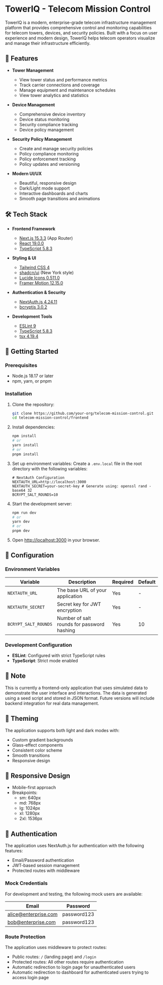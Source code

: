 # TowerIQ - Telecom Mission Control

TowerIQ is a modern, enterprise-grade telecom infrastructure management platform that provides comprehensive control and monitoring capabilities for telecom towers, devices, and security policies. Built with a focus on user experience and modern design, TowerIQ helps telecom operators visualize and manage their infrastructure efficiently.

## 🌟 Features

- **Tower Management**

  - View tower status and performance metrics
  - Track carrier connections and coverage
  - Manage equipment and maintenance schedules
  - View tower analytics and statistics

- **Device Management**

  - Comprehensive device inventory
  - Device status monitoring
  - Security compliance tracking
  - Device policy management

- **Security Policy Management**

  - Create and manage security policies
  - Policy compliance monitoring
  - Policy enforcement tracking
  - Policy updates and versioning

- **Modern UI/UX**
  - Beautiful, responsive design
  - Dark/Light mode support
  - Interactive dashboards and charts
  - Smooth page transitions and animations

## 🛠 Tech Stack

- **Frontend Framework**

  - [Next.js 15.3.3](https://nextjs.org/) (App Router)
  - [React 19.0.0](https://reactjs.org/)
  - [TypeScript 5.8.3](https://www.typescriptlang.org/)

- **Styling & UI**

  - [Tailwind CSS 4](https://tailwindcss.com/)
  - [shadcn/ui](https://ui.shadcn.com/) (New York style)
  - [Lucide Icons 0.511.0](https://lucide.dev/)
  - [Framer Motion 12.15.0](https://www.framer.com/motion/)

- **Authentication & Security**

  - [NextAuth.js 4.24.11](https://next-auth.js.org/)
  - [bcryptjs 3.0.2](https://github.com/dcodeIO/bcrypt.js/)

- **Development Tools**
  - [ESLint 9](https://eslint.org/)
  - [TypeScript 5.8.3](https://www.typescriptlang.org/)
  - [tsx 4.19.4](https://github.com/esbuild-kit/tsx)

## 🚀 Getting Started

### Prerequisites

- Node.js 18.17 or later
- npm, yarn, or pnpm

### Installation

1. Clone the repository:

   ```bash
   git clone https://github.com/your-org/telecom-mission-control.git
   cd telecom-mission-control/frontend
   ```

2. Install dependencies:

   ```bash
   npm install
   # or
   yarn install
   # or
   pnpm install
   ```

3. Set up environment variables:
   Create a `.env.local` file in the root directory with the following variables:

   ```env
   # NextAuth Configuration
   NEXTAUTH_URL=http://localhost:3000
   NEXTAUTH_SECRET=your-secret-key # Generate using: openssl rand -base64 32
   BCRYPT_SALT_ROUNDS=10
   ```

4. Start the development server:

   ```bash
   npm run dev
   # or
   yarn dev
   # or
   pnpm dev
   ```

5. Open [http://localhost:3000](http://localhost:3000) in your browser.

## 🔧 Configuration

### Environment Variables

| Variable             | Description                                | Required | Default |
| -------------------- | ------------------------------------------ | -------- | ------- |
| `NEXTAUTH_URL`       | The base URL of your application           | Yes      | -       |
| `NEXTAUTH_SECRET`    | Secret key for JWT encryption              | Yes      | -       |
| `BCRYPT_SALT_ROUNDS` | Number of salt rounds for password hashing | Yes      | 10      |

### Development Configuration

- **ESLint**: Configured with strict TypeScript rules
- **TypeScript**: Strict mode enabled

## 📝 Note

This is currently a frontend-only application that uses simulated data to demonstrate the user interface and interactions. The data is generated using a seed script and stored in JSON format. Future versions will include backend integration for real data management.

## 🎨 Theming

The application supports both light and dark modes with:

- Custom gradient backgrounds
- Glass-effect components
- Consistent color scheme
- Smooth transitions
- Responsive design

## 📱 Responsive Design

- Mobile-first approach
- Breakpoints:
  - sm: 640px
  - md: 768px
  - lg: 1024px
  - xl: 1280px
  - 2xl: 1536px

## 🔐 Authentication

The application uses NextAuth.js for authentication with the following features:

- Email/Password authentication
- JWT-based session management
- Protected routes with middleware

### Mock Credentials

For development and testing, the following mock users are available:

| Email                | Password    |
| -------------------- | ----------- |
| alice@enterprise.com | password123 |
| bob@enterprise.com   | password123 |

### Route Protection

The application uses middleware to protect routes:

- Public routes: `/` (landing page) and `/login`
- Protected routes: All other routes require authentication
- Automatic redirection to login page for unauthenticated users
- Automatic redirection to dashboard for authenticated users trying to access login page
